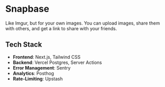 # Snapbase

Like Imgur, but for your own images. You can upload images, share them with others, and get a link to share with your friends.

## Tech Stack

- **Frontend**: Next.js, Tailwind CSS
- **Backend**: Vercel Postgres, Server Actions
- **Error Management**: Sentry
- **Analytics**: Posthog
- **Rate-Limiting**: Upstash
